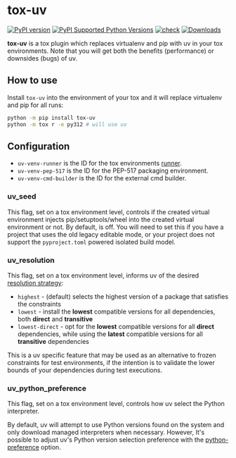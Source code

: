 # tox-uv

[![PyPI version](https://badge.fury.io/py/tox-uv.svg)](https://badge.fury.io/py/tox-uv)
[![PyPI Supported Python Versions](https://img.shields.io/pypi/pyversions/tox-uv.svg)](https://pypi.python.org/pypi/tox-uv/)
[![check](https://github.com/tox-dev/tox-uv/actions/workflows/check.yml/badge.svg)](https://github.com/tox-dev/tox-uv/actions/workflows/check.yml)
[![Downloads](https://static.pepy.tech/badge/tox-uv/month)](https://pepy.tech/project/tox-uv)

**tox-uv** is a tox plugin which replaces virtualenv and pip with uv in your tox environments.
Note that you will get both the benefits (performance) or downsides (bugs) of uv.

## How to use

Install `tox-uv` into the environment of your tox and it will replace virtualenv and pip for all runs:

```bash
python -m pip install tox-uv
python -m tox r -e py312 # will use uv
```

## Configuration

- `uv-venv-runner` is the ID for the tox environments [runner](https://tox.wiki/en/4.12.1/config.html#runner).
- `uv-venv-pep-517` is the ID for the PEP-517 packaging environment.
- `uv-venv-cmd-builder` is the ID for the external cmd builder.

### uv_seed

This flag, set on a tox environment level, controls if the created virtual environment injects pip/setuptools/wheel into
the created virtual environment or not. By default, is off. You will need to set this if you have a project that uses
the old legacy editable mode, or your project does not support the `pyproject.toml` powered isolated build model.

### uv_resolution

This flag, set on a tox environment level, informs uv of the desired [resolution strategy]:

- `highest` - (default) selects the highest version of a package that satisfies the constraints
- `lowest` - install the **lowest** compatible versions for all dependencies, both **direct** and **transitive**
- `lowest-direct` - opt for the **lowest** compatible versions for all **direct** dependencies, while using the
  **latest** compatible versions for all **transitive** dependencies

This is a uv specific feature that may be used as an alternative to frozen constraints for test environments, if the
intention is to validate the lower bounds of your dependencies during test executions.

[resolution strategy]: https://github.com/astral-sh/uv/blob/0.1.20/README.md#resolution-strategy

### uv_python_preference

This flag, set on a tox environment level, controls how uv select the Python
interpreter.

By default, uv will attempt to use Python versions found on the system and only
download managed interpreters when necessary. However, It's possible to adjust
uv's Python version selection preference with the
[python-preference](https://docs.astral.sh/uv/concepts/python-versions/#adjusting-python-version-preferences)
option.
